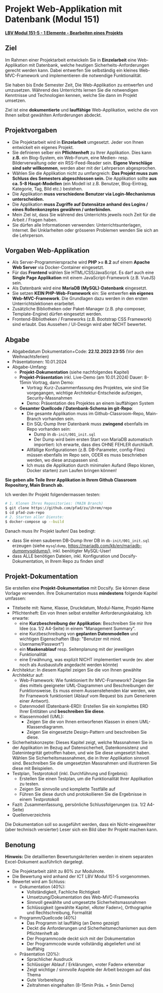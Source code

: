 Projekt Web-Applikation mit Datenbank (Modul 151)
==================================================

[**LBV Modul 151-5 - 1 Elemente - Bearbeiten eines Projekts**](https://modulbaukasten.ch/)

Ziel
--------

Im Rahmen einer Projektarbeit entwickeln Sie in **Einzelarbeit** eine Web-Applikation mit Datenbank, welche heutigen Sicherheits-Anforderungen gerecht werden kann.
Dabei entwerfen Sie selbständig ein kleines Web-MVC-Framework und implementieren die notwendige Funktionalität.

Sie haben bis Ende Semester Zeit, Die Web-Applikation zu entwerfen und umzusetzen. Während des Unterrichts lernen Sie die notwendigen Kenntnisse 
und Technologien kennen, welche Sie dann im Projekt umsetzen.

Ziel ist eine **dokumentierte** und **lauffähige** Web-Applikation, welche die von Ihnen selbst gewählten Anforderungen abdeckt.

Projektvorgaben
----------------

* Die Projektarbeit wird in **Einzelarbeit** umgesetzt. Jeder von Ihnen entwickelt ein eigenes Projekt.
* Sie definieren selber ein **Pflichtenheft** zu Ihrer Applikation. Dies kann **z.B.** ein Blog-System, ein Web-Forum, eine Medien- resp. Bilderverwaltung
  oder ein RSS-Feed-Reader sein. **Eigene Vorschläge sind sehr willkommen**, werden aber mit der Lehrperson abgesprochen.
* Wählen Sie die Applikation nicht zu umfangreich: **Das Projekt muss zum Schluss des Semesters abgeschlossen sein.**
  Die Applikation sollte **aus ca. 5-8 Haupt-Modellen** (ein Modell ist z.B. Benutzer, Blog-Eintrag, Kategorie, Tag, Bild etc.) bestehen.
* Die Applikation **muss verschiedene Benutzer via Login-Mechanismus unterscheiden.**
* Die Applikation **muss Zugriffe auf Datensätze anhand des Logins / eines Rollenkonzeptes gewähren / unterbinden.**
* Mein Ziel ist, dass Sie während des Unterrichts jeweils noch Zeit für die Arbeit / Fragen haben.
* Sie dürfen alle Informationen verwenden: Unterrichtsunterlagen, Internet. Bei Unklarheiten oder grösseren Problemen wenden Sie sich an die Lehrperson.

Vorgaben Web-Applikation
---------------------------
* Als Server-Programmiersprache wird **PHP >= 8.2** auf einem **Apache Web Server** via Docker-Container eingesetzt.
* Für das **Frontend** wählen Sie HTML/CSS/JavaScript. Es darf auch eine **Single Page Applikation** mit einem JavaScript-Framework (z.B. VueJS) sein.
* Als Datenbank wird eine **MariaDB (MySQL)-Datenbank** eingesetzt.
* Sie setzen **KEIN PHP-Web-Framework** ein: Sie entwerfen **ein eigenes Web-MVC-Framework**. Die Grundlagen dazu werden in den ersten Unterrichtslektionen erarbeitet.
* Zusätzliche Bibliotheken oder Paket-Manager (z.B. php composer, Template-Engine) dürfen eingesetzt werden.
* Frontend-Bibliotheken / Frameworks (z.B. Bootstrap CSS Framework) sind erlaubt. Das Aussehen / UI-Design wird aber NICHT bewertet.

Abgabe
--------
* Abgabedatum Dokumentation+Code: **22.12.2023 23:55** (Vor den Weihnachtsferien)
* Präsentationen: 10.01.2024
* Abgabe-Umfang:
  * **Projekt-Dokumentation** (siehe nachfolgendes Kapitel)
  * **Projekt-Präsentation** inkl. Live-Demo (am 10.01.2024)
    Dauer: 8-15min Vortrag, dann Demo:
    * Vortrag: Kurz-Zusammenfassung des Projektes, wie sind Sie vorgegangen, wichtige Architektur-Entscheide aufzeigen, Security-Massnahmen
    * Demo: Präsentation des Projektes an einem lauffähigen System
  * **Gesamter Quellcode / Datenbank-Schema im git-Repo**:
    * Die gesamte Applikation muss im Github-Classroom-Repo, Main-Branch vorhanden sein.
    * Ein SQL-Dump Ihrer Datenbank muss **zwingend** ebenfalls im Repo vorhanden sein:
      * Dump in `db-init/001_init.sql`
      * Der Dump wird beim ersten Start von MariaDB automatisch importiert: Ich erwarte, dass dies OHNE FEHLER durchläuft.
    * Allfällige Konfigurationen (z.B. DB-Parameter, config-Files) müssen ebenfalls im Repo sein, ODER es muss beschrieben werden,
      wo diese anzupassen sind.
    * Ich muss die Applikation durch minimalen Aufand (Repo klonen, Docker starten) zum Laufen bringen können!

**Sie geben alle Teile Ihrer Applikation in Ihrem Github Classroom Repository, Main Branch ab.**

Ich werden Ihr Projekt folgendermassen testen:

```sh
# 1. Klonen Ihres Repositories: (MAIN Branch)
$ git clone https://github.com/pfad/zu/ihrem/repo
$ cd pfad-zum-repo
# 2. Starten aller Dienste:
$ docker-compose up --build
```

Danach muss Ihr Projekt laufen! Das bedingt:

* dass Sie einen sauberen DB-Dump Ihrer DB in `db-init/001_init.sql` erzeugen (siehe `mysqldump`, <https://mariadb.com/kb/en/mariadb-dumpmysqldump/>),
  inkl. benötigter MySQL-User!
* dass ALLE benötigen Dateien, inkl. Konfiguration und Docsify-Dokumentation, in Ihrem Repo zu finden sind!

Projekt-Dokumentation
-----------------------

Sie erstellen eine **Projekt-Dokumentation** mit Docsify. Sie können diese Vorlage verwenden.
Ihre Dokumentation muss **mindestens** folgende Kapitel umfassen:

* Titelseite mit: Name, Klasse, Druckdatum, Modul-Name, Projekt-Name
* Pflichtenheft: Ein von Ihnen selbst erstellter Anforderungskatalog. Ich erwarte:
  * eine **Kurzbeschreibung der Applikation**: Beschreiben Sie mir Ihre Idee (ca. 1/2 A4-Seite) in einem "Management Summary".
  * eine Kurzbeschreibung von **geplanten Datenmodellen** und wichtigen Eigenschaften (Bsp: "Benutzer mit mind. Username/Passwort")
  * ein **Maskenablauf** resp. Seitenplanung mit der jeweiligen Funktionalität
  * eine Erwähnung, was explizit NICHT implementiert wurde (ev. aber noch als Ausbaustufe angedacht werden könnte)
* Architektur: In diesem Kapitel zeigen Sie die von Ihnen gewählte Architektur auf:
    * Web-Framework: Wie funktioniert Ihr MVC-Framework? Zeigen Sie dies mittels
      geeigneter UML-Diagrammen und Beschreibungen der Funktionsweise. Es muss einem Aussenstehenden klar werden,
      wie Ihr Framework funktioniert (Ablauf vom Request bis zum Generieren einer Antwort).
    * Datenmodell (Datenbank-ERD): Erstellen Sie ein komplettes ERD Ihrer Entitäten und **beschreiben Sie diese**.
    * Klassenmodell (UML):
      * Zeigen Sie die von Ihnen entworfenen Klassen in einem UML-Klassendiagramm.
      * Zeigen Sie eingesetzte Design-Pattern und beschreiben Sie diese.
* Sicherheitskonzepte: Dieses Kapitel zeigt, welche Massnahmen Sie in der Applikation im Bezug auf Datensicherheit, Datenkonsistenz und Datenintegrität getroffen haben, und wie Sie diese umgesetzt haben. Wählen Sie Sicherheitsmassnahmen, die in Ihrer Applikation sinnvoll sind.
  Beschreiben Sie die umgesetzten Massnahmen und illustrieren Sie diese mit Beispielen.
* Testplan, Testprotokoll (inkl. Durchführung und Ergebnis):
  * Erstellen Sie einen Testplan, um die Funktionalität Ihrer Applikation zu testen.
  * Zeigen Sie sinnvolle und komplette Testfälle auf
  * Führen Sie diese durch und protokollieren Sie die Ergebnisse in einem Testprotokoll
* Fazit: Zusammenfassung, persönliche Schlussfolgerungen (ca. 1/2 A4-Seite)
* Quellenverzeichnis

Die Dokumentation soll so ausgeführt werden, dass ein Nicht-eingeweihter (aber technisch versierter) Leser sich ein Bild über Ihr Projekt machen kann.

Benotung
-----------

**Hinweis:** Die detaillierten Bewertungskriterien werden in einem separaten Excel-Dokument ausführlich dargelegt.

* Die Projektarbeit zählt zu 80% zur Modulnote.
* Die Bewertung wird anhand der ICT LBV Modul 151-5 vorgenommen.
* Bewertet wird am Schluss:
  * Dokumentation (40%):
    * Vollständigkeit, Fachliche Richtigkeit
    * Umsetzung/Dokumentation des Web-MVC-Frameworks
    * Sinnvoll gewählte und umgesetzte Sicherheitsmassnahmen
    * Schlüssigkeit (gewählte Kapitel, «Roter Faden»), Orthographie und Rechtschreibung, Formalität
  * Programm/Quellcode (40%)
    * Das Programm ist lauffähig (an Demo gezeigt)
    * Deckt die Anforderungen und Sicherheitsmechanismen aus dem Pflichtenheft ab
    * Der Programmcode deckt sich mit der Dokumentation
    * Der Programmcode wurde vollständig abgeliefert und ist lauffähig
  * Präsentation (20%):
    * Sprachlicher Ausdruck
    * Schlüssiger Ablauf / Erklärungen, «roter Faden» erkennbar
    * Zeigt wichtige / sinnvolle Aspekte der Arbeit bezogen auf das Thema
    * Gute Vorbereitung
    * Zeitrahmen eingehalten (8-15min Präs. + 5min Demo)
